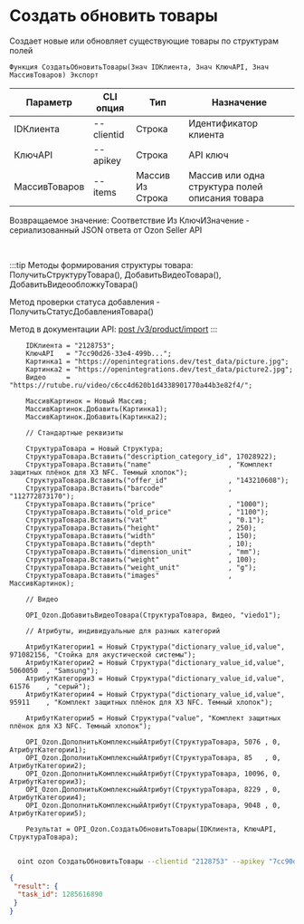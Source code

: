 ﻿---
sidebar_position: 6
---

# Создать обновить товары
 Создает новые или обновляет существующие товары по структурам полей



`Функция СоздатьОбновитьТовары(Знач IDКлиента, Знач КлючAPI, Знач МассивТоваров) Экспорт`

  | Параметр | CLI опция | Тип | Назначение |
  |-|-|-|-|
  | IDКлиента | --clientid | Строка | Идентификатор клиента |
  | КлючAPI | --apikey | Строка | API ключ |
  | МассивТоваров | --items | Массив Из Строка | Массив или одна структура полей описания товара |

  
  Возвращаемое значение:   Соответствие Из КлючИЗначение - сериализованный JSON ответа от Ozon Seller API

<br/>

:::tip
Методы формирования структуры товара: ПолучитьСтруктуруТовара(), ДобавитьВидеоТовара(), ДобавитьВидеообложкуТовара()

 Метод проверки статуса добавления - ПолучитьСтатусДобавленияТовара()

 Метод в документации API: [post /v3/product/import](https://docs.ozon.ru/api/seller/#operation/ProductAPI_ImportProductsV3)
:::
<br/>


```bsl title="Пример кода"
    IDКлиента = "2128753";
    КлючAPI   = "7cc90d26-33e4-499b...";
    Картинка1 = "https://openintegrations.dev/test_data/picture.jpg";
    Картинка2 = "https://openintegrations.dev/test_data/picture2.jpg";
    Видео     = "https://rutube.ru/video/c6cc4d620b1d4338901770a44b3e82f4/";

    МассивКартинок = Новый Массив;
    МассивКартинок.Добавить(Картинка1);
    МассивКартинок.Добавить(Картинка2);

    // Стандартные реквизиты

    СтруктураТовара = Новый Структура;
    СтруктураТовара.Вставить("description_category_id", 17028922);
    СтруктураТовара.Вставить("name"                   , "Комплект защитных плёнок для X3 NFC. Темный хлопок");
    СтруктураТовара.Вставить("offer_id"               , "143210608");
    СтруктураТовара.Вставить("barcode"                , "112772873170");
    СтруктураТовара.Вставить("price"                  , "1000");
    СтруктураТовара.Вставить("old_price"              , "1100");
    СтруктураТовара.Вставить("vat"                    , "0.1");
    СтруктураТовара.Вставить("height"                 , 250);
    СтруктураТовара.Вставить("width"                  , 150);
    СтруктураТовара.Вставить("depth"                  , 10);
    СтруктураТовара.Вставить("dimension_unit"         , "mm");
    СтруктураТовара.Вставить("weight"                 , 100);
    СтруктураТовара.Вставить("weight_unit"            , "g");
    СтруктураТовара.Вставить("images"                 , МассивКартинок);

    // Видео

    OPI_Ozon.ДобавитьВидеоТовара(СтруктураТовара, Видео, "viedo1");

    // Атрибуты, индивидуальные для разных категорий

    АтрибутКатегории1 = Новый Структура("dictionary_value_id,value", 971082156, "Стойка для акустической системы");
    АтрибутКатегории2 = Новый Структура("dictionary_value_id,value", 5060050  , "Samsung");
    АтрибутКатегории3 = Новый Структура("dictionary_value_id,value", 61576    , "серый");
    АтрибутКатегории4 = Новый Структура("dictionary_value_id,value", 95911    , "Комплект защитных плёнок для X3 NFC. Темный хлопок");

    АтрибутКатегории5 = Новый Структура("value", "Комплект защитных плёнок для X3 NFC. Темный хлопок");

    OPI_Ozon.ДополнитьКомплексныйАтрибут(СтруктураТовара, 5076 , 0, АтрибутКатегории1);
    OPI_Ozon.ДополнитьКомплексныйАтрибут(СтруктураТовара, 85   , 0, АтрибутКатегории2);
    OPI_Ozon.ДополнитьКомплексныйАтрибут(СтруктураТовара, 10096, 0, АтрибутКатегории3);
    OPI_Ozon.ДополнитьКомплексныйАтрибут(СтруктураТовара, 8229 , 0, АтрибутКатегории4);
    OPI_Ozon.ДополнитьКомплексныйАтрибут(СтруктураТовара, 9048 , 0, АтрибутКатегории5);

    Результат = OPI_Ozon.СоздатьОбновитьТовары(IDКлиента, КлючAPI, СтруктураТовара);
```



```sh title="Пример команды CLI"
    
  oint ozon СоздатьОбновитьТовары --clientid "2128753" --apikey "7cc90d26-33e4-499b..." --items %items%

```

```json title="Результат"
{
 "result": {
  "task_id": 1285616890
 }
}
```
